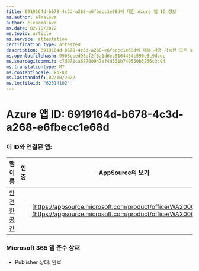 ```yaml
---
title: 6919164d-b678-4c3d-a268-e6fbecc1e68d에 대한 Azure 앱 ID 정보
ms.author: elmalova
author: elenamalova
ms.date: 02/10/2022
ms.topic: article
ms.service: attestation
certification_type: attested
description: 6919164d-b678-4c3d-a268-e6fbecc1e68d에 대해 사용 가능한 모든 보안 및 규정 준수 정보입니다.
ms.openlocfilehash: 9906cced98ef2f5a1d6ec5164464c590e6c9dcdc
ms.sourcegitcommit: c7d072ca68760947ef4d531b740550b3236c3c94
ms.translationtype: MT
ms.contentlocale: ko-KR
ms.lasthandoff: 02/10/2022
ms.locfileid: "62514102"
---
```

# <a name="azure-app-id-6919164d-b678-4c3d-a268-e6fbecc1e68d"></a>Azure 앱 ID: 6919164d-b678-4c3d-a268-e6fbecc1e68d


### <a name="apps-associated-with-this-id"></a>이 ID와 연결된 앱:
| **앱 이름** | **인증** | **AppSource의 보기** |
|--------------|---------------|-----------------------|
| [안전한 공간](https://docs.microsoft.com/microsoft-365-app-certification/forward/WA200002691) |  | [https://appsource.microsoft.com/product/office/WA200002691](https://appsource.microsoft.com/product/office/WA200002691) |

### <a name="microsoft-365-app-compliance-status"></a>Microsoft 365 앱 준수 상태
- Publisher 상태: 완료
